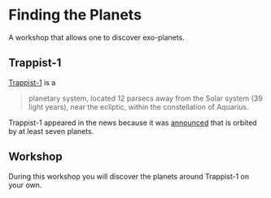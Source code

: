 # Finding the Planets
A workshop that allows one to discover exo-planets.

## Trappist-1
[Trappist-1][trappist] is a

> planetary system, located 12 parsecs away from the Solar system (39 light years), near the ecliptic, within the constellation of Aquarius.

Trappist-1 appeared in the news because it was [announced][press-release] that is orbited by at least seven planets.

[trappist]: www.trappist.one
[press-release]: https://www.nasa.gov/press-release/nasa-telescope-reveals-largest-batch-of-earth-size-habitable-zone-planets-around

## Workshop
During this workshop you will discover the planets around Trappist-1 on your own.
